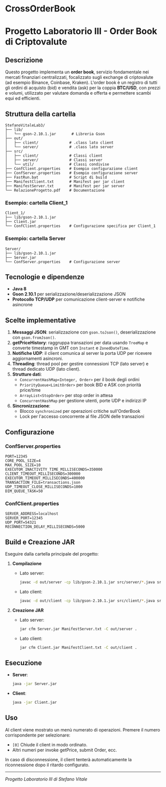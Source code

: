# CrossOrderBook
# Progetto Laboratorio III - Order Book di Criptovalute

## Descrizione
Questo progetto implementa un **order book**, servizio fondamentale nei mercati finanziari centralizzati, focalizzato sugli exchange di criptovalute (ad esempio Binance, Coinbase, Kraken). L'order book è un registro di tutti gli ordini di acquisto (bid) e vendita (ask) per la coppia **BTC/USD**, con prezzi e volumi, utilizzato per valutare domanda e offerta e permettere scambi equi ed efficienti.

## Struttura della cartella
```
StefanoVitaleLab3/
├── lib/
│   └── gson-2.10.1.jar       # Libreria Gson
├── out/
│   ├── client/              # .class lato client
│   └── server/              # .class lato server
├── src/
│   ├── client/              # Classi client
│   ├── server/              # Classi server
│   └── util/                # Classi condivise
├── ConfClient.properties    # Esempio configurazione client
├── ConfServer.properties    # Esempio configurazione server
├── FastRun.bat              # Script di build
├── ManifestClient.txt       # Manifest per jar client
├── ManifestServer.txt       # Manifest per jar server
└── RelazioneProgetto.pdf    # Documentazione
```

### Esempio: cartella Client_1
```
Client_1/
├── lib/gson-2.10.1.jar
├── Client.jar
└── ConfClient.properties    # Configurazione specifica per Client_1
```

### Esempio: cartella Server
```
Server/
├── lib/gson-2.10.1.jar
├── Server.jar
└── ConfServer.properties    # Configurazione server
```

## Tecnologie e dipendenze
- **Java 8**
- **Gson 2.10.1** per serializzazione/deserializzazione JSON
- **Protocollo TCP/UDP** per comunicazione client-server e notifiche asincrone

## Scelte implementative
1. **Messaggi JSON**: serializzazione con `gson.toJson()`, deserializzazione con `gson.fromJson()`.
2. **getPriceHistory**: raggruppa transazioni per data usando `TreeMap` e converte timestamp in GMT con `Instant` e `ZonedDateTime`.
3. **Notifiche UDP**: il client comunica al server la porta UDP per ricevere aggiornamenti asincroni.
4. **Threading**: thread pool per gestire connessioni TCP (lato server) e thread dedicato UDP (lato client).
5. **Strutture dati**:
   - `ConcurrentHashMap<Integer, Order>` per il book degli ordini
   - `PriorityQueue<LimitOrder>` per book BID e ASK con priorità price/time
   - `ArrayList<StopOrder>` per stop order in attesa
   - `ConcurrentHashMap` per gestione utenti, porte UDP e indirizzi IP
6. **Sincronizzazione**:
   - Blocco `synchronized` per operazioni critiche sull'OrderBook
   - Lock per l'accesso concorrente al file JSON delle transazioni

## Configurazione
### ConfServer.properties
```properties
PORT=12345
CORE_POOL_SIZE=4
MAX_POOL_SIZE=10
EXECUTOR_INACTIVITY_TIME_MILLISECONDS=350000
CLIENT_TIMEOUT_MILLISECONDS=300000
EXECUTOR_TIMEOUT_MILLISECONDS=400000
TRANSACTION_FILE=transactions.json
UDP_TIMEOUT_CLOSE_MILLISECONDS=1000
DIM_QUEUE_TASK=50
```

### ConfClient.properties
```properties
SERVER_ADDRESS=localhost
SERVER_PORT=12345
UDP_PORT=54321
RECONNECTION_DELAY_MILLISECONDS=5000
```

## Build e Creazione JAR
Eseguire dalla cartella principale del progetto:

1. **Compilazione**
   - Lato server:
     ```bash
     javac -d out/server -cp lib/gson-2.10.1.jar src/server/*.java src/util/*.java
     ```
   - Lato client:
     ```bash
     javac -d out/client -cp lib/gson-2.10.1.jar src/client/*.java src/util/*.java
     ```

2. **Creazione JAR**
   - Lato server:
     ```bash
     jar cfm Server.jar ManifestServer.txt -C out/server .
     ```
   - Lato client:
     ```bash
     jar cfm Client.jar ManifestClient.txt -C out/client .
     ```

## Esecuzione
- **Server**:
  ```bash
  java -jar Server.jar
  ```
- **Client**:
  ```bash
  java -jar Client.jar
  ```

## Uso
Al client viene mostrato un menù numerato di operazioni. Premere il numero corrispondente per selezionare:
- `[0]` Chiude il client in modo ordinato.
- Altri numeri per invoke getPrice, submit Order, ecc.

In caso di disconnessione, il client tenterà automaticamente la riconnessione dopo il ritardo configurato.

---
*Progetto Laboratorio III di Stefano Vitale*

